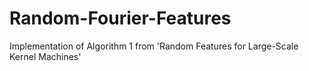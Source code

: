 # Random-Fourier-Features
Implementation of Algorithm 1 from 'Random Features for Large-Scale Kernel Machines'
